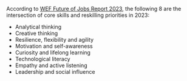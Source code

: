 According to [WEF Future of Jobs Report 2023](https://www.weforum.org/reports/the-future-of-jobs-report-2023), the following 8 are the intersection of core skills and reskilling priorities in 2023:


* Analytical thinking
* Creative thinking
* Resilience, flexibility and agility
* Motivation and self-awareness
* Curiosity and lifelong learning
* Technological literacy
* Empathy and active listening
* Leadership and social influence
